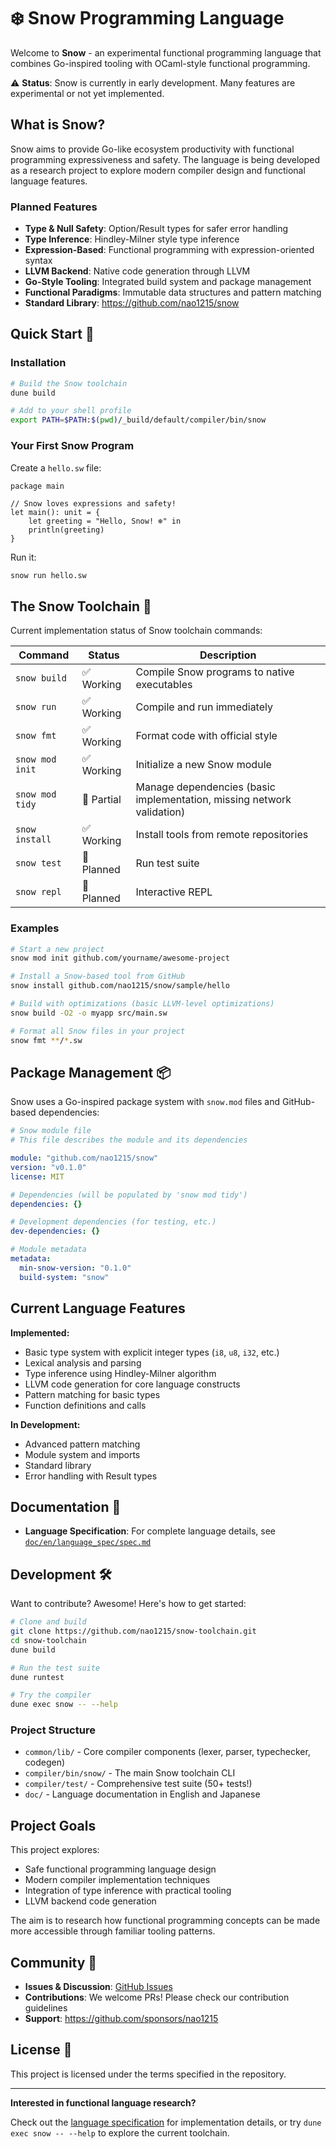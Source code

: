 # ❄️ Snow Programming Language

Welcome to **Snow** - an experimental functional programming language that combines Go-inspired tooling with OCaml-style functional programming. 

⚠️ **Status**: Snow is currently in early development. Many features are experimental or not yet implemented.

## What is Snow?

Snow aims to provide Go-like ecosystem productivity with functional programming expressiveness and safety. The language is being developed as a research project to explore modern compiler design and functional language features.

### Planned Features

- **Type & Null Safety**: Option/Result types for safer error handling
- **Type Inference**: Hindley-Milner style type inference
- **Expression-Based**: Functional programming with expression-oriented syntax
- **LLVM Backend**: Native code generation through LLVM
- **Go-Style Tooling**: Integrated build system and package management
- **Functional Paradigms**: Immutable data structures and pattern matching
- **Standard Library**: https://github.com/nao1215/snow

## Quick Start 🏁

### Installation

```bash
# Build the Snow toolchain
dune build

# Add to your shell profile
export PATH=$PATH:$(pwd)/_build/default/compiler/bin/snow
```

### Your First Snow Program

Create a `hello.sw` file:

```snow
package main

// Snow loves expressions and safety!
let main(): unit = {
	let greeting = "Hello, Snow! ❄️" in
	println(greeting)
}
```

Run it:

```bash
snow run hello.sw
```

## The Snow Toolchain 🔧

Current implementation status of Snow toolchain commands:

| Command | Status | Description |
|---------|--------|-------------|
| `snow build` | ✅ Working | Compile Snow programs to native executables |
| `snow run` | ✅ Working | Compile and run immediately |
| `snow fmt` | ✅ Working | Format code with official style |
| `snow mod init` | ✅ Working | Initialize a new Snow module |
| `snow mod tidy` | 🚧 Partial | Manage dependencies (basic implementation, missing network validation) |
| `snow install` | ✅ Working | Install tools from remote repositories |
| `snow test` | 🚧 Planned | Run test suite |
| `snow repl` | 🚧 Planned | Interactive REPL |

### Examples

```bash
# Start a new project
snow mod init github.com/yourname/awesome-project

# Install a Snow-based tool from GitHub
snow install github.com/nao1215/snow/sample/hello

# Build with optimizations (basic LLVM-level optimizations)
snow build -O2 -o myapp src/main.sw

# Format all Snow files in your project
snow fmt **/*.sw
```

## Package Management 📦

Snow uses a Go-inspired package system with `snow.mod` files and GitHub-based dependencies:

```yaml
# Snow module file
# This file describes the module and its dependencies

module: "github.com/nao1215/snow"
version: "v0.1.0"
license: MIT

# Dependencies (will be populated by 'snow mod tidy')
dependencies: {}

# Development dependencies (for testing, etc.)
dev-dependencies: {}

# Module metadata
metadata:
  min-snow-version: "0.1.0"
  build-system: "snow"
```

## Current Language Features 

**Implemented:**
- Basic type system with explicit integer types (`i8`, `u8`, `i32`, etc.)
- Lexical analysis and parsing
- Type inference using Hindley-Milner algorithm
- LLVM code generation for core language constructs
- Pattern matching for basic types
- Function definitions and calls

**In Development:**
- Advanced pattern matching
- Module system and imports
- Standard library
- Error handling with Result types

## Documentation 📖

- **Language Specification**: For complete language details, see [`doc/en/language_spec/spec.md`](doc/en/language_spec/spec.md)

## Development 🛠️

Want to contribute? Awesome! Here's how to get started:

```bash
# Clone and build
git clone https://github.com/nao1215/snow-toolchain.git
cd snow-toolchain
dune build

# Run the test suite
dune runtest

# Try the compiler
dune exec snow -- --help
```

### Project Structure

- `common/lib/` - Core compiler components (lexer, parser, typechecker, codegen)
- `compiler/bin/snow/` - The main Snow toolchain CLI
- `compiler/test/` - Comprehensive test suite (50+ tests!)
- `doc/` - Language documentation in English and Japanese

## Project Goals

This project explores:
- Safe functional programming language design
- Modern compiler implementation techniques
- Integration of type inference with practical tooling
- LLVM backend code generation

The aim is to research how functional programming concepts can be made more accessible through familiar tooling patterns.

## Community 🤝

- **Issues & Discussion**: [GitHub Issues](https://github.com/nao1215/snow-toolchain/issues)
- **Contributions**: We welcome PRs! Please check our contribution guidelines
- **Support**: https://github.com/sponsors/nao1215

## License 📄

This project is licensed under the terms specified in the repository.

---

**Interested in functional language research?** 

Check out the [language specification](doc/en/language_spec/spec.md) for implementation details, or try `dune exec snow -- --help` to explore the current toolchain.
